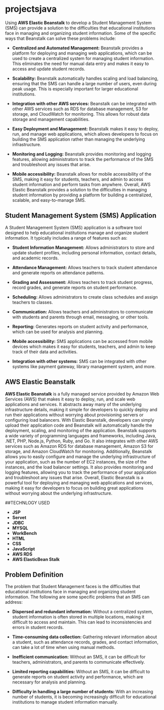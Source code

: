 # projectsjava

Using **AWS Elastic Beanstalk** to develop a Student Management System (SMS) can provide a solution to the difficulties that educational institutions face in managing and organizing student information. Some of the specific ways that Beanstalk can solve these problems include:

- **Centralized and Automated Management:** Beanstalk provides a platform for deploying and managing web applications, which can be used to create a centralized system for managing student information. This eliminates the need for manual data entry and makes it easy to access and update student records.
  
- **Scalability:** Beanstalk automatically handles scaling and load balancing, ensuring that the SMS can handle a large number of users, even during peak usage. This is especially important for larger educational institutions.
  
- **Integration with other AWS services:** Beanstalk can be integrated with other AWS services such as RDS for database management, S3 for storage, and CloudWatch for monitoring. This allows for robust data storage and management capabilities.

- **Easy Deployment and Management:** Beanstalk makes it easy to deploy, run, and manage web applications, which allows developers to focus on building the SMS application rather than managing the underlying infrastructure.
  
- **Monitoring and Logging:** Beanstalk provides monitoring and logging features, allowing administrators to track the performance of the SMS and troubleshoot any issues that arise.
  
- **Mobile accessibility:** Beanstalk allows for mobile accessibility of the SMS, making it easy for students, teachers, and admin to access student information and perform tasks from anywhere. Overall, AWS Elastic Beanstalk provides a solution to the difficulties in managing student information by providing a platform for building a centralized, scalable, and easy-to-manage SMS.

## Student Management System (SMS) Application

A Student Management System (SMS) application is a software tool designed to help educational institutions manage and organize student information. It typically includes a range of features such as:

- **Student Information Management:** Allows administrators to store and update student profiles, including personal information, contact details, and academic records.
  
- **Attendance Management:** Allows teachers to track student attendance and generate reports on attendance patterns.
  
- **Grading and Assessment:** Allows teachers to track student progress, record grades, and generate reports on student performance.
  
- **Scheduling:** Allows administrators to create class schedules and assign teachers to classes.
  
- **Communication:** Allows teachers and administrators to communicate with students and parents through email, messaging, or other tools.
  
- **Reporting:** Generates reports on student activity and performance, which can be used for analysis and planning.
  
- **Mobile accessibility:** SMS applications can be accessed from mobile devices which makes it easy for students, teachers, and admin to keep track of their data and activities.
  
- **Integration with other systems:** SMS can be integrated with other systems like payment gateway, library management system, and more.

## AWS Elastic Beanstalk

**AWS Elastic Beanstalk** is a fully managed service provided by Amazon Web Services (AWS) that makes it easy to deploy, run, and scale web applications and services. It abstracts away many of the underlying infrastructure details, making it simple for developers to quickly deploy and run their applications without worrying about provisioning servers or configuring load balancers. With Elastic Beanstalk, developers can simply upload their application code and Beanstalk will automatically handle the deployment, scaling, and monitoring of the application. Beanstalk supports a wide variety of programming languages and frameworks, including Java, .NET, PHP, Node.js, Python, Ruby, and Go. It also integrates with other AWS services such as Amazon RDS for database management, Amazon S3 for storage, and Amazon CloudWatch for monitoring. Additionally, Beanstalk allows you to easily configure and manage the underlying infrastructure of your application, such as the number of EC2 instances, the size of the instances, and the load balancer settings. It also provides monitoring and logging features, allowing you to track the performance of your application and troubleshoot any issues that arise. Overall, Elastic Beanstalk is a powerful tool for deploying and managing web applications and services, making it easy for developers to focus on building great applications without worrying about the underlying infrastructure.

##TECHNLOGY USED

- **JSP**
- **Servet**
- **JDBC**
- **MYSQL**
- **WorkBench**
- **HTML**
- **CSS**
- **JavaScript**
- **AWS RDS**
- **AWS ElasticBean Stalk**



## Problem Definition

The problem that Student Management faces is the difficulties that educational institutions face in managing and organizing student information. The following are some specific problems that an SMS can address:

- **Dispersed and redundant information:** Without a centralized system, student information is often stored in multiple locations, making it difficult to access and maintain. This can lead to inconsistencies and errors in student records.
  
- **Time-consuming data collection:** Gathering relevant information about a student, such as attendance records, grades, and contact information, can take a lot of time when using manual methods.
  
- **Inefficient communication:** Without an SMS, it can be difficult for teachers, administrators, and parents to communicate effectively.
  
- **Limited reporting capabilities:** Without an SMS, it can be difficult to generate reports on student activity and performance, which are necessary for analysis and planning.
  
- **Difficulty in handling a large number of students:** With an increasing number of students, it is becoming increasingly difficult for educational institutions to manage student information manually.
